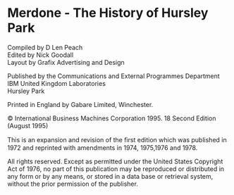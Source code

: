 # Merdone - The History of Hursley Park

Compiled by D Len Peach  
Edited by Nick Goodall  
Layout by Grafix Advertising and Design

Published by the Communications and External Programmes Department  
IBM United Kingdom Laboratories  
Hursley Park

Printed in England by Gabare Limited, Winchester.

© International Business Machines Corporation 1995. 18 Second Edition (August 1995)

This is an expansion and revision of the ﬁrst edition which was published in 1972 and reprinted with amendments in 1974, 1975,1976 and 1978.

All rights reserved. Except as permitted under the United States Copyright Act of 1976, no part of this publication may be reproduced or distributed in any form or by any means, or stored in a data base or retrieval system, without the prior permission of the publisher.